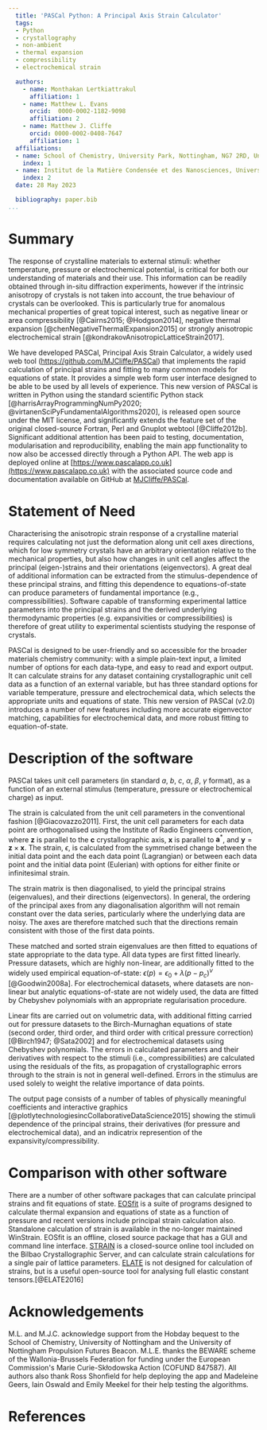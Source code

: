 ```yaml
---
  title: 'PASCal Python: A Principal Axis Strain Calculator'
  tags:
  - Python
  - crystallography
  - non-ambient
  - thermal expansion
  - compressibility
  - electrochemical strain

  authors:
    - name: Monthakan Lertkiattrakul
      affiliation: 1
    - name: Matthew L. Evans
      orcid:  0000-0002-1182-9098
      affiliation: 2
    - name: Matthew J. Cliffe
      orcid: 0000-0002-0408-7647
      affiliation: 1
  affiliations:
  - name: School of Chemistry, University Park, Nottingham, NG7 2RD, United Kingdom
    index: 1
  - name: Institut de la Matière Condensée et des Nanosciences, Université catholique de Louvain, Chemin des Étoiles 8, Louvain-la-Neuve 1348, Belgium
    index: 2
  date: 28 May 2023

  bibliography: paper.bib
...
```


# Summary

The response of crystalline materials to external stimuli: whether temperature, pressure or electrochemical potential, is critical for both our understanding of materials and their use. This information can be readily obtained through in-situ diffraction experiments, however if the intrinsic anisotropy of crystals is not taken into account, the true behaviour of crystals can be overlooked. This is particularly true for anomalous mechanical properties of great topical interest, such as negative linear or area compressibility [@Cairns2015; @Hodgson2014], negative thermal expansion [@chenNegativeThermalExpansion2015] or strongly anisotropic electrochemical strain [@kondrakovAnisotropicLatticeStrain2017].

We have developed PASCal, Principal Axis Strain Calculator, a widely used web tool (https://github.com/MJCliffe/PASCal) that implements the rapid calculation of principal strains and fitting to many common models for equations of state. It provides a simple web form user interface designed to be able to be used by all levels of experience. This new version of PASCal is written in Python using the standard scientific Python stack [@harrisArrayProgrammingNumPy2020; @virtanenSciPyFundamentalAlgorithms2020], is released open source under the MIT license, and significantly extends the feature set of the original closed-source Fortran, Perl and Gnuplot webtool [@Cliffe2012b]. Significant additional attention has been paid to testing, documentation, modularisation and reproducibility, enabling the main app functionality to now also be accessed directly through a Python API. The web app is deployed online at [https://www.pascalapp.co.uk](https://www.pascalapp.co.uk) with the associated source code and documentation available on GitHub at [MJCliffe/PASCal](https://github.com/MJCliffe/PASCal).


# Statement of Need

Characterising the anisotropic strain response of a crystalline material requires calculating not just the deformation along unit cell axes directions, which for low symmetry crystals have an arbitrary orientation relative to the mechanical properties, but also how changes in unit cell angles affect the principal (eigen-)strains and their orientations (eigenvectors). A great deal of additional information can be extracted from the stimulus-dependence of these principal strains, and fitting this dependence to equations-of-state can produce parameters of fundamental importance (e.g., compressibilities). Software capable of transforming experimental lattice parameters into the principal strains and the derived underlying thermodynamic properties (e.g. expansivities or compressibilities) is therefore of great utility to experimental scientists studying the response of crystals.

PASCal is designed to be user-friendly and so accessible for the broader materials chemistry community: with a simple plain-text input, a limited number of options for each data-type, and easy to read and export output. It can calculate strains for any dataset containing crystallographic unit cell data as a function of an external variable, but has three standard options for variable temperature, pressure and electrochemical data, which selects the appropriate units and equations of state. This new version of PASCal (v2.0) introduces a number of new features including more accurate eigenvector matching, capabilities for electrochemical data, and more robust fitting to equation-of-state.

# Description of the software

PASCal takes unit cell parameters (in standard $a$, $b$, $c$, $\alpha$, $\beta$, $\gamma$ format), as a function of an external stimulus (temperature, pressure or electrochemical charge) as input.

The strain is calculated from the unit cell parameters in the conventional fashion [@Giacovazzo2011]. First, the unit cell parameters for each data point are orthogonalised using the Institute of Radio Engineers convention, where $\mathbf{z}$ is parallel to the $\mathbf{c}$ crystallographic axis, $\mathbf{x}$ is parallel to $\mathbf{a}^\ast$, and $\mathbf{y} = \mathbf{z} \times \mathbf{x}$. The strain, $\epsilon$, is calculated from the symmetrised change between the initial data point and the each data point (Lagrangian) or between each data point and the initial data point (Eulerian) with options for either finite or infinitesimal strain.

The strain matrix is then diagonalised, to yield the principal strains (eigenvalues), and their directions (eigenvectors). In general, the ordering of the principal axes from any diagonalisation algorithm will not remain constant over the data series, particularly where the underlying data are noisy. The axes are therefore matched such that the directions remain consistent with those of the first data points.

These matched and sorted strain eigenvalues are then fitted to equations of state appropriate to the data type. All data types are first fitted linearly. Pressure datasets, which are highly non-linear, are additionally fitted to the widely used empirical equation-of-state: $\epsilon(p) = \epsilon_0 + \lambda (p - p_c)^\nu$ [@Goodwin2008a]. For electrochemical datasets, where datasets are non-linear but analytic equations-of-state are not widely used, the data are fitted by Chebyshev polynomials with an appropriate regularisation procedure.

Linear fits are carried out on volumetric data, with additional fitting carried out for pressure datasets to the Birch-Murnaghan equations of state (second order, third order, and third order with critical pressure correction) [@Birch1947; @Sata2002] and for electrochemical datasets using Chebyshev polynomials. The errors in calculated parameters and their derivatives with respect to the stimuli (i.e., compressibilities) are calculated using the residuals of the fits, as propagation of crystallographic errors through to the strain is not in general well-defined. Errors in the stimulus are used solely to weight the relative importance of data points.

The output page consists of a number of tables of physically meaningful coefficients and interactive graphics [@plotlytechnologiesincCollaborativeDataScience2015] showing the stimuli dependence of the principal strains, their derivatives (for pressure and electrochemical data), and an indicatrix represention of the expansivity/compressibility.

# Comparison with other software

There are a number of other software packages that can calculate principal strains and fit equations of state. [EOSfit](http://www.rossangel.com/) is a suite of programs designed to calculate thermal expansion and equations of state as a function of pressure and recent versions include principal strain calculation also. Standalone calculation of strain is available in the no-longer maintained WinStrain. EOSfit is an offline, closed source package that has a GUI and command line interface. [STRAIN](https://www.cryst.ehu.es/cryst/strain.html) is a closed-source online tool included on the Bilbao Crystallographic Server, and can calculate strain calculations for a single pair of lattice parameters. [ELATE](https://progs.coudert.name/elate) is not designed for calculation of strains, but is a useful open-source tool for analysing full elastic constant tensors.[@ELATE2016]

# Acknowledgements

M.L. and M.J.C. acknowledge support from the Hobday bequest to the School of Chemistry, University of Nottingham and the University of Nottingham Propulsion Futures Beacon. M.L.E. thanks the BEWARE scheme of the Wallonia-Brussels Federation for funding under the European Commission's Marie Curie-Skłodowska Action (COFUND 847587). All authors also thank Ross Shonfield for help deploying the app and Madeleine Geers, Iain Oswald and Emily Meekel for their help testing the algorithms.

# References
